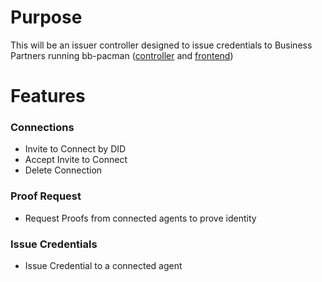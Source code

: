 # Purpose

This will be an issuer controller designed to issue credentials to Business Partners running bb-pacman ([controller](../bb-pacman-controller) and [frontend](../bb-pacman-frontend))

# Features 

### Connections
* Invite to Connect by DID 
* Accept Invite to Connect
* Delete Connection

### Proof Request
* Request Proofs from connected agents to prove identity

### Issue Credentials
* Issue Credential to a connected agent
